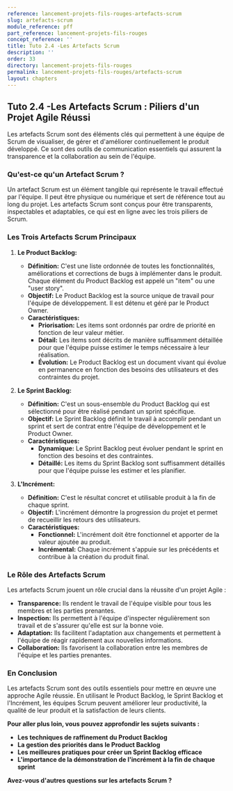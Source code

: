 ```yaml
---
reference: lancement-projets-fils-rouges-artefacts-scrum
slug: artefacts-scrum
module_reference: pff
part_reference: lancement-projets-fils-rouges
concept_reference: ''
title: Tuto 2.4 -Les Artefacts Scrum
description: ''
order: 33
directory: lancement-projets-fils-rouges
permalink: lancement-projets-fils-rouges/artefacts-scrum
layout: chapters
---
```

## Tuto 2.4 -Les Artefacts Scrum : Piliers d'un Projet Agile Réussi

Les artefacts Scrum sont des éléments clés qui permettent à une équipe de Scrum de visualiser, de gérer et d'améliorer continuellement le produit développé. Ce sont des outils de communication essentiels qui assurent la transparence et la collaboration au sein de l'équipe.

### Qu'est-ce qu'un Artefact Scrum ?

Un artefact Scrum est un élément tangible qui représente le travail effectué par l'équipe. Il peut être physique ou numérique et sert de référence tout au long du projet. Les artefacts Scrum sont conçus pour être transparents, inspectables et adaptables, ce qui est en ligne avec les trois piliers de Scrum.

### Les Trois Artefacts Scrum Principaux

1. **Le Product Backlog:**
   * **Définition:** C'est une liste ordonnée de toutes les fonctionnalités, améliorations et corrections de bugs à implémenter dans le produit. Chaque élément du Product Backlog est appelé un "item" ou une "user story".
   * **Objectif:** Le Product Backlog est la source unique de travail pour l'équipe de développement. Il est détenu et géré par le Product Owner.
   * **Caractéristiques:**
     * **Priorisation:** Les items sont ordonnés par ordre de priorité en fonction de leur valeur métier.
     * **Détail:** Les items sont décrits de manière suffisamment détaillée pour que l'équipe puisse estimer le temps nécessaire à leur réalisation.
     * **Évolution:** Le Product Backlog est un document vivant qui évolue en permanence en fonction des besoins des utilisateurs et des contraintes du projet.

2. **Le Sprint Backlog:**
   * **Définition:** C'est un sous-ensemble du Product Backlog qui est sélectionné pour être réalisé pendant un sprint spécifique.
   * **Objectif:** Le Sprint Backlog définit le travail à accomplir pendant un sprint et sert de contrat entre l'équipe de développement et le Product Owner.
   * **Caractéristiques:**
     * **Dynamique:** Le Sprint Backlog peut évoluer pendant le sprint en fonction des besoins et des contraintes.
     * **Détaillé:** Les items du Sprint Backlog sont suffisamment détaillés pour que l'équipe puisse les estimer et les planifier.

3. **L'Incrément:**
   * **Définition:** C'est le résultat concret et utilisable produit à la fin de chaque sprint.
   * **Objectif:** L'incrément démontre la progression du projet et permet de recueillir les retours des utilisateurs.
   * **Caractéristiques:**
     * **Fonctionnel:** L'incrément doit être fonctionnel et apporter de la valeur ajoutée au produit.
     * **Incrémental:** Chaque incrément s'appuie sur les précédents et contribue à la création du produit final.

### Le Rôle des Artefacts Scrum

Les artefacts Scrum jouent un rôle crucial dans la réussite d'un projet Agile :

* **Transparence:** Ils rendent le travail de l'équipe visible pour tous les membres et les parties prenantes.
* **Inspection:** Ils permettent à l'équipe d'inspecter régulièrement son travail et de s'assurer qu'elle est sur la bonne voie.
* **Adaptation:** Ils facilitent l'adaptation aux changements et permettent à l'équipe de réagir rapidement aux nouvelles informations.
* **Collaboration:** Ils favorisent la collaboration entre les membres de l'équipe et les parties prenantes.

### En Conclusion

Les artefacts Scrum sont des outils essentiels pour mettre en œuvre une approche Agile réussie. En utilisant le Product Backlog, le Sprint Backlog et l'Incrément, les équipes Scrum peuvent améliorer leur productivité, la qualité de leur produit et la satisfaction de leurs clients.

**Pour aller plus loin, vous pouvez approfondir les sujets suivants :**

* **Les techniques de raffinement du Product Backlog**
* **La gestion des priorités dans le Product Backlog**
* **Les meilleures pratiques pour créer un Sprint Backlog efficace**
* **L'importance de la démonstration de l'incrément à la fin de chaque sprint**

**Avez-vous d'autres questions sur les artefacts Scrum ?**
